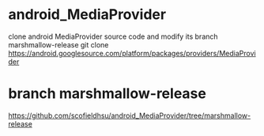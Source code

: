 # android_MediaProvider
clone android MediaProvider source code and modify its branch marshmallow-release 
git clone https://android.googlesource.com/platform/packages/providers/MediaProvider

# branch marshmallow-release
https://github.com/scofieldhsu/android_MediaProvider/tree/marshmallow-release
